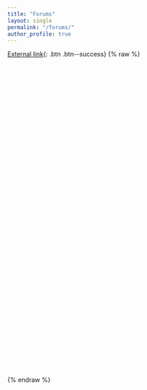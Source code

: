 ```yaml
---
title: "Forums"
layout: single
permalink: "/forums/"
author_profile: true
---
```

[External link](https://groups.google.com/forum/#!forum/cvgroup2013){: .btn .btn--success}
{% raw %}
<iframe id="forum_embed"
  src="javascript:void(0)"
  scrolling="no"
  frameborder="0"
  width="1000"
  height="700">
  Your browser doesn't support iFrames.
</iframe>
<script type="text/javascript">
  document.getElementById('forum_embed').src =
     'https://groups.google.com/forum/embed/?place=forum/cvgroup2013'
     + '&showsearch=true&showpopout=true&showtabs=false'
     + '&parenturl=' + encodeURIComponent(window.location.href);
</script>
{% endraw %}
